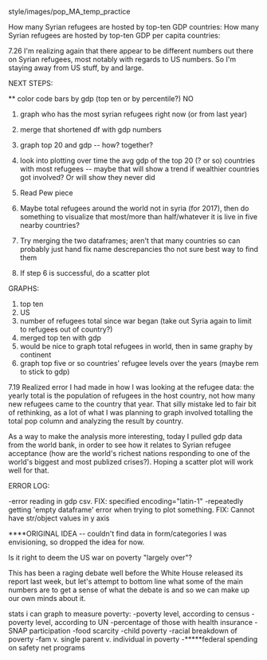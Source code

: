 style/images/pop_MA_temp_practice

How many Syrian refugees are hosted by top-ten GDP countries:
                How many Syrian refugees are hosted by top-ten GDP per capita countries:


7.26
I'm realizing again that there appear to be different numbers out there on Syrian refugees, most notably with regards to US numbers. So I'm staying away from US stuff, by and large.


NEXT STEPS:

** color code bars by gdp (top ten or by percentile?) NO

1. graph who has the most syrian refugees right now (or from last year)
2. merge that shortened df with gdp numbers
3. graph top 20 and gdp -- how? together?
4. look into plotting over time the avg gdp of the top 20 (? or so) countries with most refugees -- maybe that will show a trend if wealthier countries got involved? Or will show they never did
5. Read Pew piece 

6. Maybe total refugees around the world not in syria (for 2017), then do something to visualize that most/more than half/whatever it is live in five nearby countries?

6. Try merging the two dataframes; aren't that many countries so can probably just hand fix name descrepancies tho not sure best way to find them
7. If step 6 is successful, do a scatter plot

GRAPHS:
1. top ten
2. US
3. number of refugees total since war began (take out Syria again to limit to refugees out of country?)
4. merged top ten with gdp
5. would be nice to graph total refugees in world, then in same graphy by continent
6. graph top five or so countries' refugee levels over the years (maybe rem to stick to gdp)



7.19
Realized error I had made in how I was looking at the refugee data: the yearly total is the population of refugees in the host country, not how many new refugees came to the country that year. That silly mistake led to fair bit of rethinking, as a lot of what I was planning to graph involved totalling the total pop column and analyzing the result by country.

As a way to make the analysis more interesting, today I pulled gdp data from the world bank, in order to see how it relates to Syrian refugee acceptance (how are the world's richest nations responding to one of the world's biggest and most publized crises?). Hoping a scatter plot will work well for that.


ERROR LOG:

-error reading in gdp csv. FIX: specified encoding="latin-1"
-repeatedly getting 'empty dataframe' error when trying to plot something. FIX: Cannot have str/object values in y axis






****ORIGINAL IDEA -- couldn't find data in form/categories I was envisioning, so dropped the idea for now.

Is it right to deem the US war on poverty "largely over"?

This has been a raging debate well before the White House released its report last week, but let's attempt to bottom line what some of the main numbers are to get a sense of what the debate is and so we can make up our own minds about it.

stats i can graph to measure poverty:
-poverty level, according to census
-poverty level, according to UN
-percentage of those with health insurance
-SNAP participation
-food scarcity
-child poverty
-racial breakdown of poverty
-fam v. single parent v. individual in poverty
-*****federal spending on safety net programs